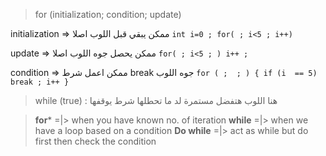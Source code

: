 
> for (initialization; condition; update)

initialization => ممكن يبقي قبل اللوب اصلا
     `int i=0 ;
     for( ; i<5 ; i++)`

update => ممكن يحصل جوه اللوب اصلا
     `for( ; i<5 ; )
     i++ ;`

condition => ممكن اعمل شرط break جوه اللوب
     `for ( ;  ; ) {
     if (i  == 5)
     break ;
     i++ }`

> while (true) :  هنا اللوب هتفضل مستمرة لد ما تحطلها شرط يوقفها


> **for*** =|> when you have known no. of iteration
> **while** =|> when we have a loop based on a condition
> **Do while** =|> act as while but do first then check the condition